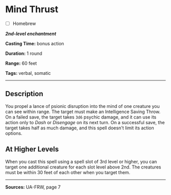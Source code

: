 # Mind Thrust

- [ ] Homebrew

***2nd-level enchantment***

**Casting Time:** bonus action

**Duration:** 1 round

**Range:** 60 feet

**Tags:** verbal, somatic

---

## Description
You propel a lance of psionic disruption into the mind of one creature you can see within range.
The target must make an Intelligence Saving Throw.
On a failed save, the target takes `3d6` psychic damage, and it can use its action only to *Dash* or *Disengage* on its next turn.
On a successful save, the target takes half as much damage, and this spell doesn't limit its action options.

## At Higher Levels
When you cast this spell using a spell slot of 3rd level or higher, you can target one additional creature for each slot level above 2nd.
The creatures must be within 30 feet of each other when you target them.

---

**Sources:** UA-FRW, page 7
